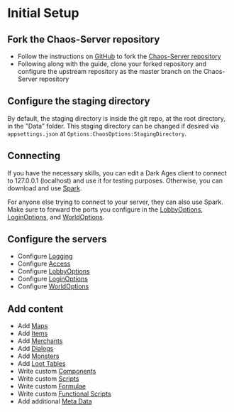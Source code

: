 # Initial Setup

## Fork the Chaos-Server repository

- Follow the instructions on [GitHub](https://help.github.com/articles/fork-a-repo/) to fork
  the [Chaos-Server repository](https://github.com/Sichii/Chaos-Server)
- Following along with the guide, clone your forked repository and configure the upstream repository as the master
  branch on the Chaos-Server repository

## Configure the staging directory

By default, the staging directory is inside the git repo, at the root directory, in the "Data" folder. This staging
directory can be changed if desired via `appsettings.json` at `Options:ChaosOptions:StagingDirectory`.

## Connecting

If you have the necessary skills, you can edit a Dark Ages client to connect to 127.0.0.1 (localhost) and use it for
testing purposes. Otherwise, you can download and use [Spark](https://github.com/ewrogers/Spark).

For anyone else trying to connect to your server, they can also use Spark. Make sure to forward the ports you configure
in the [LobbyOptions](LobbyOptions.md), [LoginOptions](LoginOptions.md), and [WorldOptions](WorldOptions.md).

## Configure the servers

- Configure [Logging](Logging.md)
- Configure [Access](AccessManager.md)
- Configure [LobbyOptions](LobbyOptions.md)
- Configure [LoginOptions](LoginOptions.md)
- Configure [WorldOptions](WorldOptions.md)

## Add content

- Add [Maps](Maps.md)
- Add [Items](Items.md)
- Add [Merchants](Merchants.md)
- Add [Dialogs](Dialogs.md)
- Add [Monsters](Monsters.md)
- Add [Loot Tables](LootTables.md)
- Write custom [Components](Components.md)
- Write custom [Scripts](Scripting.md)
- Write custom [Formulae](Formulae.md)
- Write custom [Functional Scripts](FunctionalScripts.md)
- Add additional [Meta Data](MetaData.md)